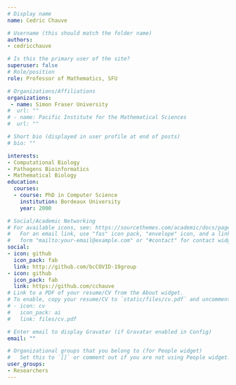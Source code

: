 ```yaml
---
# Display name
name: Cedric Chauve

# Username (this should match the folder name)
authors:
- cedricchauve

# Is this the primary user of the site?
superuser: false
# Role/position
role: Professor of Mathematics, SFU

# Organizations/Affiliations
organizations:
 - name: Simon Fraser University
#  url: ""
# - name: Pacific Institute for the Mathematical Sciences
#  url: ""

# Short bio (displayed in user profile at end of posts)
# bio: "" 

interests:
- Computational Biology
- Pathogens Bioinformatics
- Mathematical Biology
education:
  courses:
  - course: PhD in Computer Science
    institution: Bordeaux University
    year: 2000

# Social/Academic Networking
# For available icons, see: https://sourcethemes.com/academic/docs/page-builder/#icons
#   For an email link, use "fas" icon pack, "envelope" icon, and a link in the
#   form "mailto:your-email@example.com" or "#contact" for contact widget.
social:
- icon: github
  icon_pack: fab
  link: http://github.com/bcCOVID-19group
- icon: github
  icon_pack: fab
  link: https://github.com/cchauve
# Link to a PDF of your resume/CV from the About widget.
# To enable, copy your resume/CV to `static/files/cv.pdf` and uncomment the lines below.
# - icon: cv
#   icon_pack: ai
#   link: files/cv.pdf

# Enter email to display Gravatar (if Gravatar enabled in Config)
email: ""

# Organizational groups that you belong to (for People widget)
#   Set this to `[]` or comment out if you are not using People widget.
user_groups:
- Researchers 
---
```

​
​
